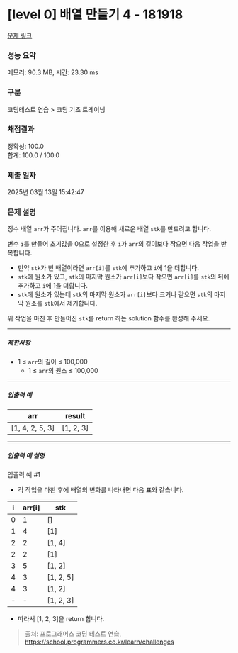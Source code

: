 # [level 0] 배열 만들기 4 - 181918 

[문제 링크](https://school.programmers.co.kr/learn/courses/30/lessons/181918) 

### 성능 요약

메모리: 90.3 MB, 시간: 23.30 ms

### 구분

코딩테스트 연습 > 코딩 기초 트레이닝

### 채점결과

정확성: 100.0<br/>합계: 100.0 / 100.0

### 제출 일자

2025년 03월 13일 15:42:47

### 문제 설명

<p style="user-select: auto !important;">정수 배열 <code style="user-select: auto !important;">arr</code>가 주어집니다. <code style="user-select: auto !important;">arr</code>를 이용해 새로운 배열 <code style="user-select: auto !important;">stk</code>를 만드려고 합니다.</p>

<p style="user-select: auto !important;">변수 <code style="user-select: auto !important;">i</code>를 만들어 초기값을 0으로 설정한 후 <code style="user-select: auto !important;">i</code>가 <code style="user-select: auto !important;">arr</code>의 길이보다 작으면 다음 작업을 반복합니다.</p>

<ul style="user-select: auto !important;">
<li style="user-select: auto !important;">만약 <code style="user-select: auto !important;">stk</code>가 빈 배열이라면 <code style="user-select: auto !important;">arr[i]</code>를 <code style="user-select: auto !important;">stk</code>에 추가하고 <code style="user-select: auto !important;">i</code>에 1을 더합니다.</li>
<li style="user-select: auto !important;"><code style="user-select: auto !important;">stk</code>에 원소가 있고, <code style="user-select: auto !important;">stk</code>의 마지막 원소가 <code style="user-select: auto !important;">arr[i]</code>보다 작으면 <code style="user-select: auto !important;">arr[i]</code>를 <code style="user-select: auto !important;">stk</code>의 뒤에 추가하고 <code style="user-select: auto !important;">i</code>에 1을 더합니다.</li>
<li style="user-select: auto !important;"><code style="user-select: auto !important;">stk</code>에 원소가 있는데 <code style="user-select: auto !important;">stk</code>의 마지막 원소가 <code style="user-select: auto !important;">arr[i]</code>보다 크거나 같으면 <code style="user-select: auto !important;">stk</code>의 마지막 원소를 <code style="user-select: auto !important;">stk</code>에서 제거합니다.</li>
</ul>

<p style="user-select: auto !important;">위 작업을 마친 후 만들어진 <code style="user-select: auto !important;">stk</code>를 return 하는 solution 함수를 완성해 주세요.</p>

<hr style="user-select: auto !important;">

<h5 style="user-select: auto !important;">제한사항</h5>

<ul style="user-select: auto !important;">
<li style="user-select: auto !important;">1 ≤ <code style="user-select: auto !important;">arr</code>의 길이 ≤ 100,000

<ul style="user-select: auto !important;">
<li style="user-select: auto !important;">1 ≤ <code style="user-select: auto !important;">arr</code>의 원소 ≤ 100,000</li>
</ul></li>
</ul>

<hr style="user-select: auto !important;">

<h5 style="user-select: auto !important;">입출력 예</h5>
<table class="table" style="user-select: auto !important;">
        <thead style="user-select: auto !important;"><tr style="user-select: auto !important;">
<th style="user-select: auto !important;">arr</th>
<th style="user-select: auto !important;">result</th>
</tr>
</thead>
        <tbody style="user-select: auto !important;"><tr style="user-select: auto !important;">
<td style="user-select: auto !important;">[1, 4, 2, 5, 3]</td>
<td style="user-select: auto !important;">[1, 2, 3]</td>
</tr>
</tbody>
      </table>
<hr style="user-select: auto !important;">

<h5 style="user-select: auto !important;">입출력 예 설명</h5>

<p style="user-select: auto !important;">입출력 예 #1</p>

<ul style="user-select: auto !important;">
<li style="user-select: auto !important;">각 작업을 마친 후에 배열의 변화를 나타내면 다음 표와 같습니다.</li>
</ul>
<table class="table" style="user-select: auto !important;">
        <thead style="user-select: auto !important;"><tr style="user-select: auto !important;">
<th style="user-select: auto !important;">i</th>
<th style="user-select: auto !important;">arr[i]</th>
<th style="user-select: auto !important;">stk</th>
</tr>
</thead>
        <tbody style="user-select: auto !important;"><tr style="user-select: auto !important;">
<td style="user-select: auto !important;">0</td>
<td style="user-select: auto !important;">1</td>
<td style="user-select: auto !important;">[]</td>
</tr>
<tr style="user-select: auto !important;">
<td style="user-select: auto !important;">1</td>
<td style="user-select: auto !important;">4</td>
<td style="user-select: auto !important;">[1]</td>
</tr>
<tr style="user-select: auto !important;">
<td style="user-select: auto !important;">2</td>
<td style="user-select: auto !important;">2</td>
<td style="user-select: auto !important;">[1, 4]</td>
</tr>
<tr style="user-select: auto !important;">
<td style="user-select: auto !important;">2</td>
<td style="user-select: auto !important;">2</td>
<td style="user-select: auto !important;">[1]</td>
</tr>
<tr style="user-select: auto !important;">
<td style="user-select: auto !important;">3</td>
<td style="user-select: auto !important;">5</td>
<td style="user-select: auto !important;">[1, 2]</td>
</tr>
<tr style="user-select: auto !important;">
<td style="user-select: auto !important;">4</td>
<td style="user-select: auto !important;">3</td>
<td style="user-select: auto !important;">[1, 2, 5]</td>
</tr>
<tr style="user-select: auto !important;">
<td style="user-select: auto !important;">4</td>
<td style="user-select: auto !important;">3</td>
<td style="user-select: auto !important;">[1, 2]</td>
</tr>
<tr style="user-select: auto !important;">
<td style="user-select: auto !important;">-</td>
<td style="user-select: auto !important;">-</td>
<td style="user-select: auto !important;">[1, 2, 3]</td>
</tr>
</tbody>
      </table>
<ul style="user-select: auto !important;">
<li style="user-select: auto !important;">따라서 [1, 2, 3]을 return 합니다.</li>
</ul>


> 출처: 프로그래머스 코딩 테스트 연습, https://school.programmers.co.kr/learn/challenges